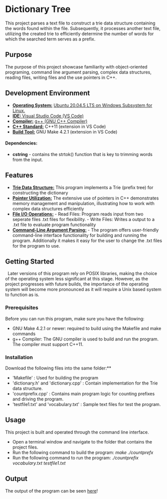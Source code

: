 # Dictionary Tree
This project parses a text file to construct a trie data structure containing the words found within the file. Subsequently, it processes another text file, utilizing the created trie to efficiently determine the number of words for which the searched term serves as a prefix.

## Purpose
The purpose of this project showcase familiarity with object-oriented programing, command line argument parsing, complex data structures, reading files, writing files and the use pointers in C++. 

## Development Environment
- **<u>Operating System:</u>** [Ubuntu 20.04.5 LTS on Windows Subsystem for Linux.](https://ubuntu.com/tutorials/install-ubuntu-on-wsl2-on-windows-10#1-overview)
- **<u>IDE: </u>**[Visual Studio Code (VS Code)](https://code.visualstudio.com/download)
- **<u>Compiler:</u>** [g++ (GNU C++ Compiler)](https://gcc.gnu.org/)
- **<u>C++ Standard:</u>** C++11 (extension in VS Code)
- **<u>Build Tool:</u>** GNU Make 4.2.1 (extension in VS Code)

#### **Dependencies:**
- **cstring** - contains the strtok() function that is key to trimming words from the input.

## Features
 - **<u>Trie Data Structure:</u>** This program implements a Trie (prefix tree) for constructing the dictionary
 - **<u>Pointer Utilization:</u>** The extensive use of pointers in C++ demonstrates memory management and manipulation, illustrating how to work with complex data structures efficiently
 - **<u>File I/O Operations:</u>** - Read Files: Program reads input from two seperate files .txt files for flexibility. - Write Files: Writes a output to a .txt file to evaluate program functionality
 - **<u>Command-Line Argument Parsing:</u>** - The program offers user-friendly command-line interface functionality for building and running the program. Additionally it makes it easy for the user to change the .txt files for the program to use.


## Getting Started
&nbsp;&nbsp;Later versions of this program rely on POSIX libraries, making the choice of the operating system less significant at this stage. However, as the project progresses with future builds, the importance of the operating system will become more pronounced as it will require a Unix based system to function as is.

### Prerequisites

Before you can run this program, make sure you have the following:
- GNU Make 4.2.1 or newer: required to build using the Makefile and make commands
- g++ Compiler: The GNU compiler is used to build and run the program. The compiler must support C++11.

### Installation
Download the following files into the same folder:**
- 'Makefile' : Used for building the program
- 'dictionary.h' and 'dictionary.cpp' : Contain implementation for the Trie data structure.
- 'countprefix.cpp' : Contains main program logic for counting prefixes and driving the program.
- 'testfile1.txt' and 'vocabulary.txt' : Sample text files for test the program.
## Usage
This project is built and operated through the command line interface.
 - Open a terminal window and navigate to the folder that contains the project files. 
 - Run the following command to build the program:
    _make ./countprefx_
- Run the following command to run the program:
    _./countprefix vocabulary.txt testfile1.txt_

## Output

The output of the program can be seen <a href="./testoutput.txt">here</a>!
